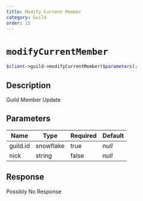 ```yaml
---
title: Modify Current Member
category: Guild
order: 15
---
```


# `modifyCurrentMember`

```php
$client->guild->modifyCurrentMember($parameters);
```

## Description

Guild Member Update

## Parameters


Name | Type | Required | Default
--- | --- | --- | ---
guild.id | snowflake | true | *null*
nick | string | false | *null*

## Response

Possibly No Response

